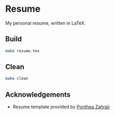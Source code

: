 # Resume

My personal resume, written in LaTeX.

## Build

```sh
make resume.tex
```

## Clean

```sh
make clean
```

## Acknowledgements

- Resume template provided by [Ponthea Zahraii](https://github.com/pontheazahraii)
